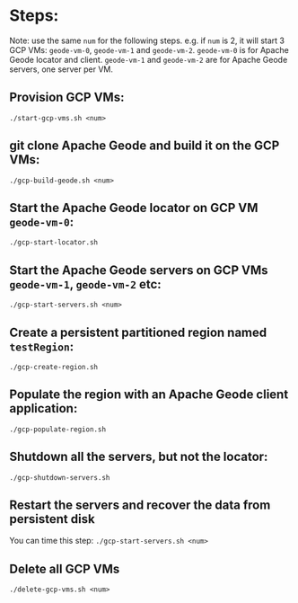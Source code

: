 # Steps:

Note: use the same `num` for the following steps. e.g. if `num` is 2, it will start 3 GCP VMs:
`geode-vm-0`, `geode-vm-1` and `geode-vm-2`. `geode-vm-0` is for Apache Geode locator and client. 
`geode-vm-1` and `geode-vm-2` are for Apache Geode servers, one server per VM.

## Provision GCP VMs:

`./start-gcp-vms.sh <num>`

## git clone Apache Geode and build it on the GCP VMs:

`./gcp-build-geode.sh <num>`

## Start the Apache Geode locator on GCP VM `geode-vm-0`:

`./gcp-start-locator.sh`

## Start the Apache Geode servers on GCP VMs `geode-vm-1`, `geode-vm-2` etc:

`./gcp-start-servers.sh <num>`    

## Create a persistent partitioned region named `testRegion`:

`./gcp-create-region.sh`
 
## Populate the region with an Apache Geode client application:

`./gcp-populate-region.sh`

## Shutdown all the servers, but not the locator:

`./gcp-shutdown-servers.sh`

## Restart the servers and recover the data from persistent disk

You can time this step:
`./gcp-start-servers.sh <num>`

## Delete all GCP VMs

`./delete-gcp-vms.sh <num>`